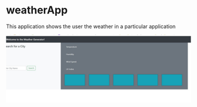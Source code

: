# weatherApp
This application shows the user the weather in a particular application

<img src="weatherScreenshot.jpg" alt="weather app screenshot">
